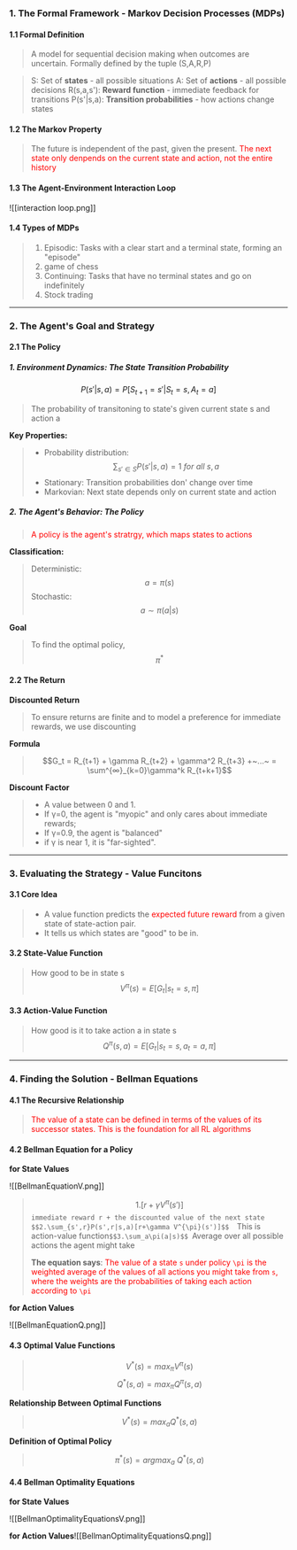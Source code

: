 ### 1. The Formal Framework - Markov Decision Processes (MDPs)
#### 1.1 Formal Definition

>A model for sequential decision making when outcomes are uncertain.
>Formally defined by the tuple (S,A,R,P)

>S: Set of **states** - all possible situations
>A: Set of **actions** - all possible decisions
>R(s,a,s'): **Reward function** - immediate feedback for transitions
>P(s'|s,a): **Transition probabilities** - how actions change states

#### 1.2 The Markov Property

>The future is independent of the past, given the present.
><font color="Red">The next state only denpends on the current state and action, not the entire history</font>

#### 1.3 The Agent-Environment Interaction Loop

![[interaction loop.png]]
#### 1.4 Types of MDPs

> 1. Episodic: Tasks with a clear start and a terminal state, forming an "episode"
> 	1. game of chess
> 2. Continuing: Tasks that have no terminal states and go on indefinitely
> 	1. Stock trading

***
### 2. The Agent's Goal and Strategy
#### 2.1 The Policy
##### 1. Environment Dynamics: The State Transition Probability
$$P(s'|s,a) = P[S_{t+1}=s' | S_t=s, A_t=a]
$$
>The probability of transitoning to state's given current state s and action a

**Key Properties:**

>* Probability distribution: $$\sum_{s'\in S}P(s'|s,a)=1~for~all~s,a$$
>* Stationary: Transition probabilities don' change over time
>* Markovian: Next state depends only on current state and action

##### 2. The Agent's Behavior: The Policy

><font color="Red">A policy is the agent's stratrgy, which maps states to actions</font>

**Classification:**

>Deterministic: $$a = \pi(s)$$
>Stochastic: 
>$$a\sim \pi(a|s)$$

**Goal**

>To find the optimal policy, $$\pi^*$$
#### 2.2 The Return

**Discounted Return**

>To ensure returns are finite and to model a preference for immediate rewards, we use discounting

**Formula**

>$$G_t = R_{t+1} + \gamma R_{t+2} + \gamma^2 R_{t+3} +~...~ = \sum^{∞}_{k=0}\gamma^k R_{t+k+1}$$

**Discount** **Factor**

>* A value between 0 and 1. 
>* If γ=0, the agent is "myopic" and only cares about immediate rewards; 
>* If γ=0.9, the agent is "balanced"
>* if γ is near 1, it is "far-sighted".

***
### 3. Evaluating the Strategy - Value Funcitons
#### 3.1 Core Idea

>* A value function predicts the <font color="Red">expected future reward</font> from a given state of state-action pair.
>* It tells us which states are "good" to be in.

#### 3.2 State-Value Function

>How good to be in state s
>$$V^{\pi}(s)=E[G_t|s_t=s,\pi]$$

#### 3.3 Action-Value Function

>How good is it to take action a in state s
>$$Q^{\pi}(s,a)=E[G_t|s_t=s,a_t=a,\pi]$$

***
### 4. Finding the Solution - Bellman Equations

#### 4.1 The Recursive Relationship

><font color="Red">The value of a state can be defined in terms of the values of its successor states. </font>
><font color="Red">This is the foundation for all RL algorithms</font>
#### 4.2 Bellman Equation for a Policy

**for State Values**

![[BellmanEquationV.png]]
>$$1.[r+\gamma V^{\pi}(s')]$$  `immediate reward r + the discounted value of the next state
>$$2.\sum_{s',r}P(s',r|s,a)[r+\gamma V^{\pi}(s')]$$  `This is action-value function`
>$$3.\sum_a\pi(a|s)$$  `Average over all possible actions the agent might take
>
>**The equation says**:
> <font color="red">The value of a state `s` under policy `\pi` is the weighted average of the values of all actions you might take from `s`, where the weights are the probabilities of taking each action according to `\pi`</font>

**for Action Values**

![[BellmanEquationQ.png]]

#### 4.3 Optimal Value Functions

>$$V^*(s)=max_{\pi}V^{\pi}(s)$$$$Q^*(s,a)=max_{\pi}Q^{\pi}(s,a)$$

**Relationship Between Optimal Functions**

>$$V^*(s)=max_aQ^*(s,a)$$

**Definition of Optimal Policy**

>$$\pi^*(s)=argmax_a~Q^*(s,a)$$
#### 4.4 Bellman Optimality Equations

**for State Values**

![[BellmanOptimalityEquationsV.png]]

**for Action Values**![[BellmanOptimalityEquationsQ.png]]